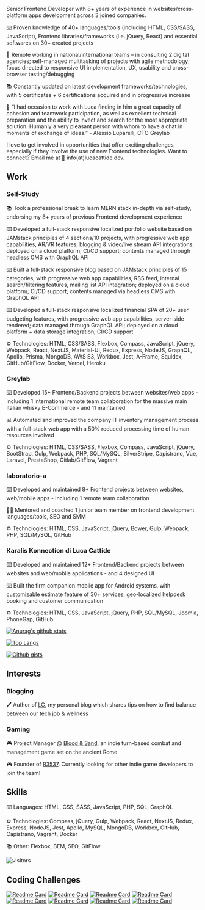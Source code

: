 <!--
**lucacattide/lucacattide** is a ✨ _special_ ✨ repository because its `README.md` (this file) appears on your GitHub profile.

Here are some ideas to get you started:

- 🔭 I’m currently working on ...
- 🌱 I’m currently learning ...
- 👯 I’m looking to collaborate on ...
- 🤔 I’m looking for help with ...
- 💬 Ask me about ...
- 📫 How to reach me: ...
- 😄 Pronouns: ...
- ⚡ Fun fact: ...
-->

Senior Frontend Developer with 8+ years of experience in websites/cross-platform apps development across 3 joined companies.

⌨️ Proven knowledge of 40+ languages/tools (including HTML, CSS/SASS, JavaScript), Frontend libraries/frameworks (i.e. jQuery, React) and essential softwares on 30+ created projects

👥 Remote working in national/international teams – in consulting 2 digital agencies; self-managed multitasking of projects with agile methodology; focus directed to responsive UI implementation, UX, usability and cross-browser testing/debugging

📚 Constantly updated on latest development frameworks/technologies, with 5 certificates + 6 certifications acquired and in progressive increase

💬 “I had occasion to work with Luca finding in him a great capacity of cohesion and teamwork participation, as well as excellent technical preparation and the ability to invect and search for the most appropriate solution. Humanly a very pleasant person with whom to have a chat in moments of exchange of ideas.” - Alessio Luparelli, CTO Greylab

I love to get involved in opportunities that offer exciting challenges, especially if they involve the use of new Frontend technologies. Want to connect? Email me at 📧 info(at)lucacattide.dev. 

## Work

### Self-Study

📚 Took a professional break to learn MERN stack in-depth via self-study, endorsing my 8+ years of previous Frontend development experience

⌨️ Developed a full-stack responsive localized portfolio website based on JAMstack principles of 4 sections/10 projects, with progressive web app capabilities, AR/VR features, blogging & video/live stream API integrations; deployed on a cloud platform; CI/CD support; contents managed through headless CMS with GraphQL API

⌨️ Built a full-stack responsive blog based on JAMstack principles of 15 categories, with progressive web app capabilities, RSS feed, internal search/filtering features, mailing list API integration; deployed on a cloud platform; CI/CD support; contents managed via headless CMS with GraphQL API

⌨️ Developed a full-stack responsive localized financial SPA of 20+ user budgeting features, with progressive web app capabilities, server-side rendered; data managed through GraphQL API; deployed on a cloud platform + data storage integration; CI/CD support

⚙️ Technologies: HTML, CSS/SASS, Flexbox, Compass, JavaScript, jQuery, Webpack, React, NextJS, Material-UI, Redux, Express, NodeJS, GraphQL, Apollo, Prisma, MongoDB, AWS S3, Workbox, Jest, A-Frame, Squidex, GitHub/GitFlow, Docker, Vercel, Heroku

### Greylab

⌨️ Developed 15+ Frontend/Backend projects between websites/web apps - including 1 international remote team collaboration for the massive main Italian whisky E-Commerce - and 11 maintained

📊 Automated and improved the company IT inventory management process with a full-stack web app with a 50% reduced processing time of human resources involved

⚙️ Technologies: HTML, CSS/SASS, Flexbox, Compass, JavaScript, jQuery, BootStrap, Gulp, Webpack, PHP, SQL/MySQL, SilverStripe, Capistrano, Vue, Laravel, PrestaShop, Gitlab/GitFlow, Vagrant

### laboratorio-a

⌨️ Developed and maintained 8+ Frontend projects between websites, web/mobile apps - including 1 remote team collaboration

👨‍🏫 Mentored and coached 1 junior team member on frontend development languages/tools, SEO and SMM

⚙️ Technologies: HTML, CSS, JavaScript, jQuery, Bower, Gulp, Webpack, PHP, SQL/MySQL, GitHub

### Karalis Konnection di Luca Cattide

⌨️ Developed and maintained 12+ Frontend/Backend projects between websites and web/mobile applications - and 4 designed UI

⌨️ Built the firm companion mobile app for Android systems, with customizable estimate feature of 30+ services, geo-localized helpdesk booking and customer communication

⚙️ Technologies: HTML, CSS, JavaScript, jQuery, PHP, SQL/MySQL, Joomla, PhoneGap, GitHub

[![Anurag's github stats](https://github-readme-stats.vercel.app/api?username=lucacattide&count_private=true&include_all_commits=true&show_icons=true&title_color=#918D85&text_color=#43739B&icon_color=#918D85&bg_color=#ffffff)](https://github.com/anuraghazra/github-readme-stats)

[![Top Langs](https://github-readme-stats.vercel.app/api/top-langs/?username=lucacattide&layout=compact)](https://github.com/anuraghazra/github-readme-stats)

[![Github gists](https://gist-count.vercel.app/api?username=lucacattide)](https://gist.github.com/REPLACE_WITH_YOUR_USERNAME)

## Interests

### Blogging

🖊️ Author of [LC](https://blog.lucacattide.dev), my personal blog which shares tips on how to find balance between our tech job & wellness

### Gaming

🎮 Project Manager @ [Blood & Sand](https://github.com/blood-sand), an indie turn-based combat and management game set on the ancient Rome 

🎮 Founder of [R3537](https://github.com/r3537). Currently looking for other indie game developers to join the team!

## Skills

⌨️ Languages: HTML, CSS, SASS, JavaScript, PHP, SQL, GraphQL

⚙️ Technologies: Compass, jQuery, Gulp, Webpack, React, NextJS, Redux, Express, NodeJS, Jest, Apollo, MySQL, MongoDB, Workbox, GitHub, Capistrano, Vagrant, Docker

📚 Other: Flexbox, BEM, SEO, GitFlow

![visitors](https://visitor-badge.glitch.me/badge?page_id=lucacattide)

## Coding Challenges

[![Readme Card](https://github-readme-stats.vercel.app/api/pin/?username=lucacattide&repo=chessable-challenge)](https://github.com/lucacattide/chessable-challenge)
[![Readme Card](https://github-readme-stats.vercel.app/api/pin/?username=lucacattide&repo=greenjinn-challenge)](https://github.com/lucacattide/greenjinn-challenge)
[![Readme Card](https://github-readme-stats.vercel.app/api/pin/?username=lucacattide&repo=innoloft-challenge)](https://github.com/lucacattide/innoloft-challenge)
[![Readme Card](https://github-readme-stats.vercel.app/api/pin/?username=lucacattide&repo=searchmetrics-challenge)](https://github.com/lucacattide/searchmetrics-challenge)
[![Readme Card](https://github-readme-stats.vercel.app/api/pin/?username=lucacattide&repo=ueni_challenge)](https://github.com/lucacattide/ueni_challenge)
[![Readme Card](https://github-readme-stats.vercel.app/api/pin/?username=lucacattide&repo=fonoa-challenge)](https://github.com/lucacattide/fonoa-challenge)
[![Readme Card](https://github-readme-stats.vercel.app/api/pin/?username=lucacattide&repo=vavato-challenge)](https://github.com/lucacattide/vavato-challenge)
[![Readme Card](https://github-readme-stats.vercel.app/api/pin/?username=lucacattide&repo=payfit-challenge)](https://github.com/lucacattide/payfit-challenge)

